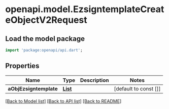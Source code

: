 # openapi.model.EzsigntemplateCreateObjectV2Request

## Load the model package
```dart
import 'package:openapi/api.dart';
```

## Properties
Name | Type | Description | Notes
------------ | ------------- | ------------- | -------------
**aObjEzsigntemplate** | [**List<EzsigntemplateRequestCompoundV2>**](EzsigntemplateRequestCompoundV2.md) |  | [default to const []]

[[Back to Model list]](../README.md#documentation-for-models) [[Back to API list]](../README.md#documentation-for-api-endpoints) [[Back to README]](../README.md)


